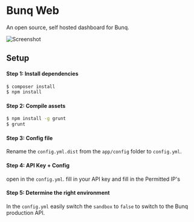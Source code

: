 # Bunq Web #
An open source, self hosted dashboard for Bunq.

![Screenshot](https://i.gyazo.com/223f9cfaf710966ebf4c985fe4a9e65d.png)

## Setup

#### Step 1: Install dependencies
```bash
$ composer install
$ npm install
```

#### Step 2: Compile assets
```bash
$ npm install -g grunt
$ grunt
```

#### Step 3: Config file
Rename the `config.yml.dist` from the `app/config` folder to `config.yml`.

#### Step 4: API Key + Config
open in the `config.yml`. fill in your API key and fill in the Permitted IP's

#### Step 5: Determine the right environment
In the `config.yml` easily switch the `sandbox` to `false` to switch to the Bunq production API.